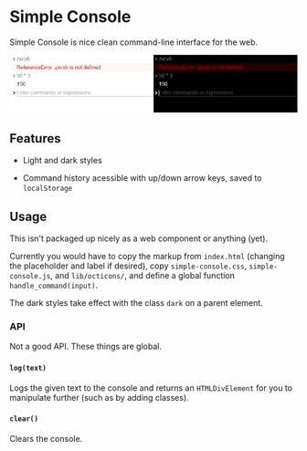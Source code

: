
# Simple Console

Simple Console is nice clean command-line interface for the web.

![](screenshot.png)

## Features

* Light and dark styles

* Command history acessible with up/down arrow keys, saved to `localStorage`

## Usage

This isn't packaged up nicely as a web component or anything (yet).

Currently you would have to copy the markup from `index.html`
(changing the placeholder and label if desired),
copy `simple-console.css`, `simple-console.js`,
and `lib/octicons/`,
and define a global function `handle_command(input)`.

The dark styles take effect with the class `dark` on a parent element.

### API

Not a good API. These things are global.

#### `log(text)`

Logs the given text to the console and returns an `HTMLDivElement` for you to manipulate further (such as by adding classes).

#### `clear()`

Clears the console.

